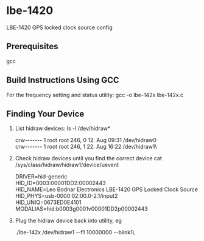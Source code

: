 # lbe-1420
LBE-1420 GPS locked clock source config

## Prerequisites ##

gcc


## Build Instructions Using GCC ##

For the frequency setting and status utility:
    gcc -o lbe-142x lbe-142x.c


## Finding Your Device ##

1. List hidraw devices:
    ls -l /dev/hidraw*

    crw------- 1 root root 246, 0 12. Aug 09:31 /dev/hidraw0\
    crw------- 1 root root 246, 1 22. Aug 16:22 /dev/hidraw1\

2. Check hidraw devices until you find the correct device
    cat /sys/class/hidraw/hidraw1/device/uevent

    DRIVER=hid-generic\
    HID_ID=0003:00001DD2:00002443\
    HID_NAME=Leo Bodnar Electronics LBE-1420 GPS Locked Clock Source\
    HID_PHYS=usb-0000:02:00.0-2.1/input2\
    HID_UNIQ=0673ED0E4101
    MODALIAS=hid:b0003g0001v00001DD2p00002443

3. Plug the hidraw device back into utility, eg

    ./lbe-142x /dev/hidraw1 --f1 10000000 --blink1\
